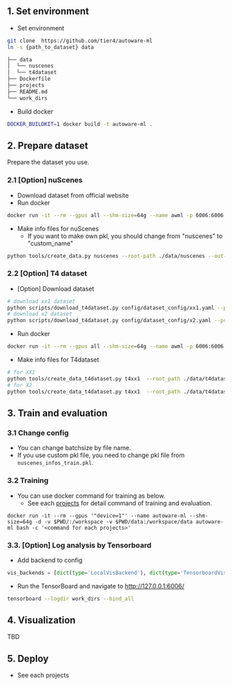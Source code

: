 
## 1. Set environment

- Set environment

```sh
git clone  https://github.com/tier4/autoware-ml
ln -s {path_to_dataset} data
```

```sh
├── data
│  └── nuscenes
│  └── t4dataset
├── Dockerfile
├── projects
├── README.md
└── work_dirs
```

- Build docker

```sh
DOCKER_BUILDKIT=1 docker build -t autoware-ml .
```

## 2. Prepare dataset

Prepare the dataset you use.

### 2.1 [Option] nuScenes

- Download dataset from official website
- Run docker

```sh
docker run -it --rm --gpus all --shm-size=64g --name awml -p 6006:6006 -v $PWD/:/workspace -v $PWD/data:/workspace/data autoware-ml
```

- Make info files for nuScenes
  - If you want to make own pkl, you should change from "nuscenes" to "custom_name"

```sh
python tools/create_data.py nuscenes --root-path ./data/nuscenes --out-dir ./data/nuscenes --extra-tag nuscenes
```

### 2.2 [Option] T4 dataset

- [Option] Download dataset

```sh
# download xx1 dataset
python scripts/download_t4dataset.py config/dataset_config/xx1.yaml --project-id prd_jt
# download x2 dataset
python scripts/download_t4dataset.py config/dataset_config/x2.yaml --project-id x2_dev
```

- Run docker

```sh
docker run -it --rm --gpus all --shm-size=64g --name awml -p 6006:6006 -v $PWD/:/workspace -v $PWD/data:/workspace/data autoware-ml
```

- Make info files for T4dataset

```sh
# for XX1
python tools/create_data_t4dataset.py t4xx1  --root_path ./data/t4dataset --max_sweeps 2 --dataset_config configs/dataset/xx1.yaml
# for X2
python tools/create_data_t4dataset.py t4xx1  --root_path ./data/t4dataset --max_sweeps 2 --dataset_config configs/dataset/x2.yaml
```

## 3. Train and evaluation
### 3.1 Change config

- You can change batchsize by file name.
- If you use custom pkl file, you need to change pkl file from `nuscenes_infos_train.pkl`.

### 3.2 Training

- You can use docker command for training as below.
  - See each [projects](projects) for detail command of training and evaluation.

```
docker run -it --rm --gpus '"device=1"' --name autoware-ml --shm-size=64g -d -v $PWD/:/workspace -v $PWD/data:/workspace/data autoware-ml bash -c '<command for each projects>'
```

### 3.3. [Option] Log analysis by Tensorboard

- Add backend to config

```python
vis_backends = [dict(type='LocalVisBackend'), dict(type='TensorboardVisBackend')]
```

- Run the TensorBoard and navigate to http://127.0.0.1:6006/

```sh
tensorboard --logdir work_dirs --bind_all
```

## 4. Visualization

TBD

## 5. Deploy

- See each projects
